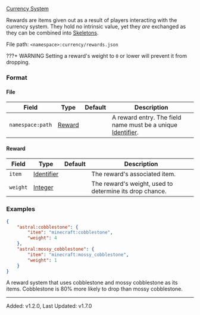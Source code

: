 [Currency System](index.md)

Rewards are items given out as a result of players interacting with the currency system.
They hold no intrinsic value, yet they *are* exchanged as they can be combined into [Skeletons](skeleton.md).

File path: `<namespace>:currency/rewards.json`

???+ WARNING
    Setting a reward's weight to `0` or lower will prevent it from dropping.

### Format

#### File

| Field            | Type              | Default | Description                                                                                                                          |
| ---------------- | ----------------- | ------- | ------------------------------------------------------------------------------------------------------------------------------------ |
| `namespace:path` | [Reward](#reward) |         | A reward entry. The field name must be a unique [Identifier](https://origins.readthedocs.io/en/1.10.0/types/data_types/identifier/). |

#### Reward

| Field    | Type                                                                                | Default | Description                                             |
| -------- | ----------------------------------------------------------------------------------- | ------- | ------------------------------------------------------- |
| `item`   | [Identifier](https://origins.readthedocs.io/en/1.10.0/types/data_types/identifier/) |         | The reward's associated item.                           |
| `weight` | [Integer](https://origins.readthedocs.io/en/1.10.0/types/data_types/integer/)       |         | The reward's weight, used to determine its drop chance. |

### Examples

```json
{
    "astral:cobblestone": {
        "item": "minecraft:cobblestone",
        "weight": 4
    },
    "astral:mossy_cobblestone": {
        "item": "minecraft:mossy_cobblestone",
        "weight": 1
    }
}
```

A reward system that uses cobblestone and mossy cobblestone as its items.
Cobblestone is 80% more likely to drop than mossy cobblestone.

---

Added: v1.2.0, Last Updated: v1.7.0